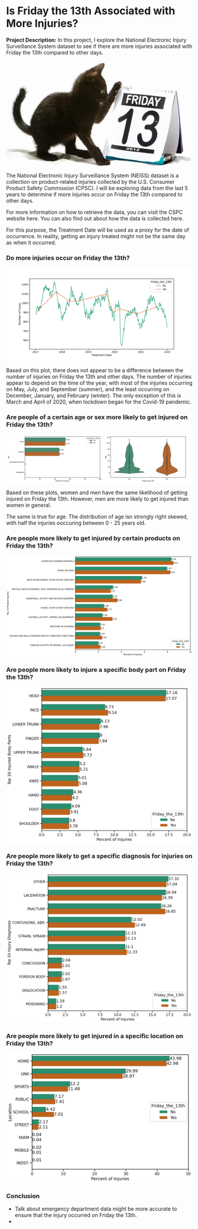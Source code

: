 # Is Friday the 13th Associated with More Injuries?

**Project Description:** In this project, I explore the National Electronic Injury Surveillance System dataset to see if there are more injuries associated with Friday the 13th compared to other days.

<img src="images/project6_images/intro.jpeg?_raw=true"/>

The National Electronic Injury Surveillance System (NEISS) dataset is a collection on product-related injuries collected by the U.S. Consumer Product Safety Commission (CPSC). I will be exploring data from the last 5 years to determine if more injuries occur on Friday the 13th compared to other days.

For more information on how to retrieve the data, you can visit the CSPC website here. You can also find out about how the data is collected here.

For this purpose, the Treatment Date will be used as a proxy for the date of occurrence. In reality, getting an injury treated might not be the same day as when it occurred.

### Do more injuries occur on Friday the 13th?


<img src="images/project6_images/injuries_rolling.png?_raw=true"/>

Based on this plot, there does not appear to be a difference between the number of injuries on Friday the 13th and other days. The number of injuries appear to depend on the time of the year, with most of the injuries occurring on May, July, and September (summer), and the least occurring on December, January, and February (winter). The only exception of this is March and April of 2020, when lockdown began for the Covid-19 pandemic.

### Are people of a certain age or sex more likely to get injured on Friday the 13th? 

<img src="images/project6_images/age_sex_plot.png?_raw=true"/>

Based on these plots, women and men have the same likelihood of getting injured on Friday the 13th. However, men are more likely to get injured than women in general.

The same is true for age. The distribution of age isn strongly right skewed, with half the injuries ooccuring between 0 - 25 years old.

### Are people more likely to get injured by certain products on Friday the 13th?

<img src="images/project6_images/products_plot.png?_raw=true"/>



### Are people more likely to injure a specific body part on Friday the 13th?

<img src="images/project6_images/body_parts_plot.png?_raw=true"/>

### Are people more likely to get a specific diagnosis for injuries on Friday the 13th?

<img src="images/project6_images/diagnosis_plot.png?_raw=true"/>

### Are people more likely to get injured in a specific location on Friday the 13th?

<img src="images/project6_images/location_plot.png?_raw=true"/>


### Conclusion

- Talk about emergency department data might be more accurate to ensure that the injury occurred on Friday the 13th.
- 
